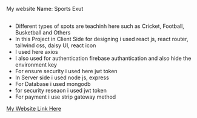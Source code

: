 My website Name: Sports Exut
##
* Different types of spots are teachinh here such as Cricket, Football, Busketball and Others
* In this Project in Client Side for designing i used react js, react router, tailwind css, daisy UI, react icon 
* I used here axios
* I also used for authentication firebase authantication and also hide the environment key
* For ensure security i used here jwt token
* In Server side i used node js, express
* For Database i used mongodb
* for security reseaon i used jwt token
* For payment i use strip gateway method


[My Website Link Here](https://summer-camp-f0d29.web.app/)